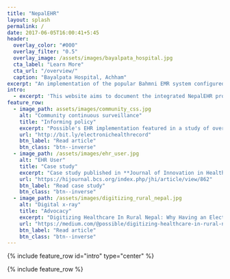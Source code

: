 ```yaml
---
title: "NepalEHR"
layout: splash
permalink: /
date: 2017-06-05T16:00:41+5:45
header:
  overlay_color: "#000"
  overlay_filter: "0.5"
  overlay_image: /assets/images/bayalpata_hospital.jpg
  cta_label: "Learn More"
  cta_url: "/overview/"
  caption: "Bayalpata Hospital, Achham"
excerpt: "An implementation of the popular Bahmni EMR system configured to meet Nepal's healthcare system needs - an integrated system designed to work in resource-limited settings."
intro: 
  - excerpt: 'This website aims to document the integrated NepalEHR product for users and implementers. It is maintained by [Possible](http://possiblehealth.org), a non-profit organization that has been leading the Bahmni customization effort in Nepal since 2014.'
feature_row:
  - image_path: assets/images/community_css.jpg
    alt: "Community continuous surveillance"
    title: "Informing policy"
    excerpt: "Possible's EHR implementation featured in a study of overseas innovators US providers and policymakers can learn from"
    url: "http://bit.ly/electronichealthrecord"
    btn_label: "Read article"
    btn_class: "btn--inverse"
  - image_path: /assets/images/ehr_user.jpg
    alt: "EHR User"
    title: "Case study"
    excerpt: "Case study published in **Journal of Innovation in Health Informatics** on implementation of Bahmni in rural settings."
    url: "https://hijournal.bcs.org/index.php/jhi/article/view/862"
    btn_label: "Read case study"
    btn_class: "btn--inverse"
  - image_path: /assets/images/digitizing_rural_nepal.jpg
	alt: "Digital x-ray"
    title: "Advocacy"
    excerpt: "Digitizing Healthcare In Rural Nepal: Why Having an Electronic Medical Record Matters."
    url: "https://medium.com/@possible/digitizing-healthcare-in-rural-nepal-8931dda9cb81"
    btn_label: "Read article"
    btn_class: "btn--inverse"
---
```


{% include feature_row id="intro" type="center" %}

{% include feature_row %}
